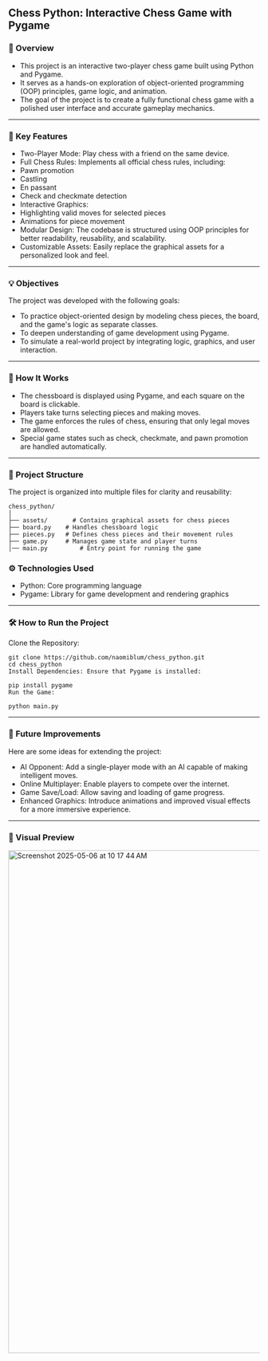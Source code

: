 ## Chess Python: Interactive Chess Game with Pygame

### 🌟 Overview
- This project is an interactive two-player chess game built using Python and Pygame. 
- It serves as a hands-on exploration of object-oriented programming (OOP) principles, game logic, and animation. 
- The goal of the project is to create a fully functional chess game with a polished user interface and accurate gameplay mechanics.

---

### 🎯 Key Features
- Two-Player Mode: Play chess with a friend on the same device.
- Full Chess Rules: Implements all official chess rules, including:
- Pawn promotion
- Castling
- En passant
- Check and checkmate detection
- Interactive Graphics:
- Highlighting valid moves for selected pieces
- Animations for piece movement
- Modular Design: The codebase is structured using OOP principles for better readability, reusability, and scalability.
- Customizable Assets: Easily replace the graphical assets for a personalized look and feel.

---

### 💡 Objectives
The project was developed with the following goals:

- To practice object-oriented design by modeling chess pieces, the board, and the game's logic as separate classes.
- To deepen understanding of game development using Pygame.
- To simulate a real-world project by integrating logic, graphics, and user interaction.

---

### 🚀 How It Works
- The chessboard is displayed using Pygame, and each square on the board is clickable.
- Players take turns selecting pieces and making moves.
- The game enforces the rules of chess, ensuring that only legal moves are allowed.
- Special game states such as check, checkmate, and pawn promotion are handled automatically.

---

### 📂 Project Structure
The project is organized into multiple files for clarity and reusability:
```
chess_python/
│
├── assets/       # Contains graphical assets for chess pieces
├── board.py    # Handles chessboard logic
├── pieces.py   # Defines chess pieces and their movement rules
├── game.py     # Manages game state and player turns
│── main.py         # Entry point for running the game
```

### ⚙️ Technologies Used
- Python: Core programming language 
- Pygame: Library for game development and rendering graphics

---

### 🛠️ How to Run the Project
Clone the Repository:

```
git clone https://github.com/naomiblum/chess_python.git
cd chess_python
Install Dependencies: Ensure that Pygame is installed:
```

```
pip install pygame
Run the Game:
```

```
python main.py
```

---

### 📝 Future Improvements
Here are some ideas for extending the project:

- AI Opponent: Add a single-player mode with an AI capable of making intelligent moves.
- Online Multiplayer: Enable players to compete over the internet.
- Game Save/Load: Allow saving and loading of game progress.
- Enhanced Graphics: Introduce animations and improved visual effects for a more immersive experience.

---

### 🎨 Visual Preview

<img width="1009" alt="Screenshot 2025-05-06 at 10 17 44 AM" src="https://github.com/user-attachments/assets/10c0fe9a-5252-4132-92a3-299b1cb906bf" />


